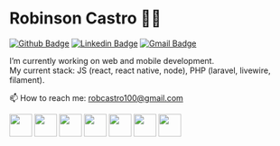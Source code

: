 # Robinson Castro :man_technologist:

[![Github Badge](https://img.shields.io/badge/-Github-000?style=flat-square&logo=Github&logoColor=white&link=https://github.com/lucasgdb)](https://github.com/RobinsonCastro)
[![Linkedin Badge](https://img.shields.io/badge/-LinkedIn-blue?style=flat-square&logo=Linkedin&logoColor=white&link=https://www.linkedin.com/in/rebeccamanzi/)](https://www.linkedin.com/in/robinson-castro-094b05a3/)
[![Gmail Badge](https://img.shields.io/badge/-Gmail-c14438?style=flat-square&logo=Gmail&logoColor=white&link=mailto:rebeccamanzi@gmail.com)](mailto:robcastro100@gmail.com)


<!--
**RobinsonCastro/RobinsonCastro** is a ✨ _special_ ✨ repository because its `README.md` (this file) appears on your GitHub profile. -->

I’m currently working on web and mobile development. </br>
My current stack: JS (react, react native, node), PHP (laravel, livewire, filament). </br>
<!-- - 👯 I’m looking to collaborate on  -->
<!-- - 🤔 I’m looking for help with -->
<!-- - 💬 Ask me about ... -->
📫 How to reach me: robcastro100@gmail.com
<!-- - 😄 Pronouns: ... -->
<!-- - ⚡ Fun fact: ... -->

<p float="left">
<img src="https://cdn.jsdelivr.net/gh/devicons/devicon/icons/javascript/javascript-original.svg" width="40" height="40"/>
<img src="https://cdn.jsdelivr.net/gh/devicons/devicon/icons/nodejs/nodejs-original-wordmark.svg"  width="40" height="40"/>
<img src="https://cdn.jsdelivr.net/gh/devicons/devicon/icons/react/react-original.svg"  width="40" height="40"/>
<img src="https://cdn.jsdelivr.net/gh/devicons/devicon/icons/php/php-original.svg"  width="40" height="40"/>
<img src="https://cdn.jsdelivr.net/gh/devicons/devicon/icons/laravel/laravel-plain.svg"  width="40" height="40"/>  
<img src="https://cdn.jsdelivr.net/gh/devicons/devicon/icons/mysql/mysql-original-wordmark.svg" width="40" height="40"/>  
<img src="https://cdn.jsdelivr.net/gh/devicons/devicon/icons/docker/docker-original-wordmark.svg" width="40" height="40"/>  
</p>


